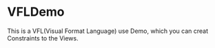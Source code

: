 # VFLDemo
This is a VFL(Visual Format Language) use Demo, which you can creat Constraints to the Views.
